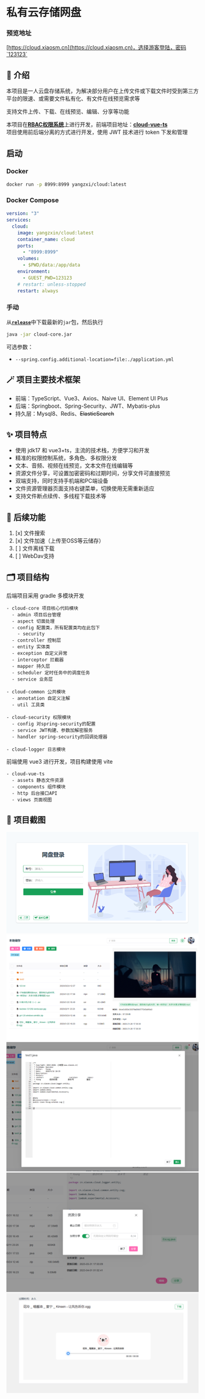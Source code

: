 # 私有云存储网盘

### 预览地址
[https://cloud.xiaosm.cn](https://cloud.xiaosm.cn)，选择游客登陆，密码`123123`

## 🔮 介绍
本项目是一人云盘存储系统，为解决部分用户在上传文件或下载文件时受到第三方平台的限速、或需要文件私有化、有文件在线预览需求等  

支持文件上传、下载、在线预览、编辑、分享等功能

本项目在[**RBAC权限系统**](https://github.com/YangZxi/RBAC-Admin)上进行开发，前端项目地址：[**cloud-vue-ts**](https://github.com/YangZxi/cloud-vue-ts)  
项目使用前后端分离的方式进行开发，使用 JWT 技术进行 token 下发和管理

## 启动
### Docker
```bash
docker run -p 8999:8999 yangzxi/cloud:latest
```
### Docker Compose
``` yaml
version: "3"
services:
  cloud:
    image: yangzxin/cloud:latest
    container_name: cloud
    ports:
      - "8999:8999"
    volumes:
      - $PWD/data:/app/data
    environment:
      - GUEST_PWD=123123
    # restart: unless-stopped
    restart: always
```
### 手动
从[**`release`**](https://github.com/yangzxi/cloud/releases/latest)中下载最新的`jar`包，然后执行
```bash
java -jar cloud-core.jar 
```
可选参数：
* `--spring.config.additional-location=file:./application.yml`

## 🪄 项目主要技术框架
* 前端：TypeScript、Vue3、Axios、Naive UI、Element UI Plus
* 后端：Springboot、Spring-Security、JWT、Mybatis-plus
* 持久层：Mysql8、Redis、~~ElasticSearch~~

## ✨ 项目特点
* 使用 jdk17 和 vue3+ts，主流的技术栈，方便学习和开发
* 精准的权限控制系统，多角色、多权限分发
* 文本、音频、视频在线预览，文本文件在线编辑等
* 资源文件分享，可设置加密密码和过期时间，分享文件可直接预览
* 双端支持，同时支持手机端和PC端设备
* 文件资源管理器页面支持右键菜单，切换使用无需重新适应
* 支持文件断点续传、多线程下载技术等

## 🔭 后续功能
1. [x] 文件搜索
2. [x] 文件加速（上传至OSS等云储存）
3. [ ] 文件离线下载
4. [ ] WebDav支持

## 🗂️ 项目结构
后端项目采用 gradle 多模块开发
```
- cloud-core 项目核心代码模块
  - admin 项目后台管理
  - aspect 切面处理
  - config 配置类，所有配置类均在此包下
    - security 
  - controller 控制层
  - entity 实体类
  - exception 自定义异常
  - interceptor 拦截器
  - mapper 持久层
  - scheduler 定时任务中的调度任务
  - service 业务层

- cloud-common 公共模块
  - annotation 自定义注解
  - util 工具类
  
- cloud-security 权限模块
  - config 对spring-security的配置
  - service JWT构建、参数加解密服务
  - handler spring-security的回调处理器

- cloud-logger 日志模块
```
前端使用 vue3 进行开发，项目构建使用 vite
```
- cloud-vue-ts
  - assets 静态文件资源
  - components 组件模块
  - http 后台接口API
  - views 页面视图
```

## 🧩 项目截图
![登录页面](images/login.png)
![首页](images/index.png)
![编辑界面](images/edit.png)
![创建分享界面](images/create_share.png)
![预览分享界面](images/view_share.png)


